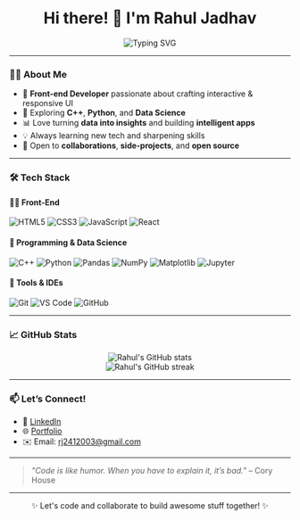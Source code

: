 <h1 align="center">Hi there! 👋 I'm Rahul Jadhav</h1>

<p align="center">
  <img src="https://readme-typing-svg.herokuapp.com?font=Fira+Code&size=22&pause=1000&color=F75C7E&center=true&vCenter=true&width=435&lines=Web-Development+Enthusiast;Crafting+beautiful+web+experiences;Learning+Python+%26+Data+Science;Let's+build+something+amazing+💻" alt="Typing SVG" />
</p>

---

### 👨‍💻 About Me
- 🎯 **Front-end Developer** passionate about crafting interactive & responsive UI
- 🧠 Exploring **C++**, **Python**, and **Data Science**
- 📊 Love turning **data into insights** and building **intelligent apps**
- 💡 Always learning new tech and sharpening skills
- 🤝 Open to **collaborations**, **side-projects**, and **open source**

---

### 🛠️ Tech Stack

#### 👨‍💻 Front-End
![HTML5](https://img.shields.io/badge/-HTML5-E34F26?style=flat&logo=html5&logoColor=white)
![CSS3](https://img.shields.io/badge/-CSS3-1572B6?style=flat&logo=css3)
![JavaScript](https://img.shields.io/badge/-JavaScript-F7DF1E?style=flat&logo=javascript&logoColor=black)
![React](https://img.shields.io/badge/-React-61DAFB?style=flat&logo=react&logoColor=black)

#### 🧠 Programming & Data Science
![C++](https://img.shields.io/badge/-C++-00599C?style=flat&logo=c%2B%2B&logoColor=white)
![Python](https://img.shields.io/badge/-Python-3776AB?style=flat&logo=python&logoColor=white)
![Pandas](https://img.shields.io/badge/-Pandas-150458?style=flat&logo=pandas)
![NumPy](https://img.shields.io/badge/-NumPy-013243?style=flat&logo=numpy)
![Matplotlib](https://img.shields.io/badge/-Matplotlib-11557C?style=flat&logo=plotly&logoColor=white)
![Jupyter](https://img.shields.io/badge/-Jupyter-F37626?style=flat&logo=jupyter&logoColor=white)

#### 🔧 Tools & IDEs
![Git](https://img.shields.io/badge/-Git-F05032?style=flat&logo=git&logoColor=white)
![VS Code](https://img.shields.io/badge/-VS%20Code-007ACC?style=flat&logo=visual-studio-code)
![GitHub](https://img.shields.io/badge/-GitHub-181717?style=flat&logo=github)

---

### 📈 GitHub Stats
<p align="center">
  <img src="https://github-readme-stats.vercel.app/api?username=jadhav-rahul&show_icons=true&theme=radical" alt="Rahul's GitHub stats" />
  <br/>
  <img src="https://github-readme-streak-stats.herokuapp.com/?user=jadhav-rahul&theme=radical" alt="Rahul's GitHub streak" />
</p>

---

### 📫 Let’s Connect!
- 💼 [LinkedIn](https://www.linkedin.com/in/rahuljadhav24/)
- 🌐 [Portfolio](https://your-portfolio.com/)
- ✉️ Email: [rj2412003@gmail.com](mailto:rj2412003@gmail.com)

---

> *"Code is like humor. When you have to explain it, it’s bad."* – Cory House

---

<p align="center">✨ Let's code and collaborate to build awesome stuff together! ✨</p>
